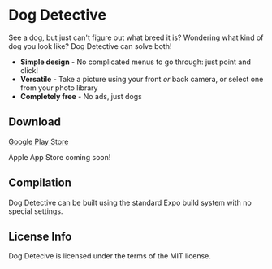 # Dog Detective

See a dog, but just can't figure out what breed it is? Wondering what kind of dog you look like? Dog Detective can solve both!

* **Simple design** - No complicated menus to go through: just point and click!
* **Versatile** - Take a picture using your front _or_ back camera, or select one from your photo library
* **Completely free** - No ads, just dogs

## Download

[Google Play Store](https://play.google.com/store/apps/details?id=mckeema.dogdetective)

Apple App Store coming soon!

## Compilation

Dog Detective can be built using the standard Expo build system with no special settings.

## License Info

Dog Detecive is licensed under the terms of the MIT license.
